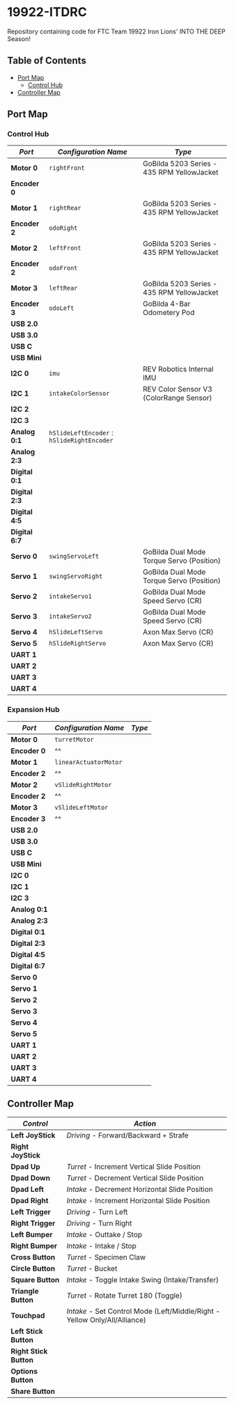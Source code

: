 # 19922-ITDRC

Repository containing code for FTC Team 19922 Iron Lions' INTO THE DEEP Season!

## Table of Contents

- [Port Map](#port-map)
  - [Control Hub](#control-hub)
- [Controller Map](#controller-map)

## Port Map

### Control Hub

| **_Port_**      | **_Configuration Name_**                   | **_Type_**                                 |
|-----------------|--------------------------------------------|--------------------------------------------|
| **Motor 0**     | `rightFront`                               | GoBilda 5203 Series - 435 RPM YellowJacket |
| **Encoder 0**   |                                            |                                            |
| **Motor 1**     | `rightRear`                                | GoBilda 5203 Series - 435 RPM YellowJacket |
| **Encoder 2**   | `odoRight`                                 |                                            |
| **Motor 2**     | `leftFront`                                | GoBilda 5203 Series - 435 RPM YellowJacket |
| **Encoder 2**   | `odoFront`                                 |                                            |
| **Motor 3**     | `leftRear`                                 | GoBilda 5203 Series - 435 RPM YellowJacket |
| **Encoder 3**   | `odoLeft`                                  | GoBilda 4-Bar Odometery Pod                |                                    
| **USB 2.0**     |                                            |                                            |
| **USB 3.0**     |                                            |                                            |
| **USB C**       |                                            |                                            |
| **USB Mini**    |                                            |                                            |
| **I2C 0**       | `imu`                                      | REV Robotics Internal IMU                  |
| **I2C 1**       | `intakeColorSensor`                        | REV Color Sensor V3 (ColorRange Sensor)    |
| **I2C 2**       |                                            |                                            |
| **I2C 3**       |                                            |                                            |
| **Analog 0:1**  | `hSlideLeftEncoder` : `hSlideRightEncoder` |                                            |
| **Analog 2:3**  |                                            |                                            |
| **Digital 0:1** |                                            |                                            |
| **Digital 2:3** |                                            |                                            |
| **Digital 4:5** |                                            |                                            |
| **Digital 6:7** |                                            |                                            |
| **Servo 0**     | `swingServoLeft`                           | GoBilda Dual Mode Torque Servo (Position)  |
| **Servo 1**     | `swingServoRight`                          | GoBilda Dual Mode Torque Servo (Position)  |
| **Servo 2**     | `intakeServo1`                             | GoBilda Dual Mode Speed Servo (CR)         |
| **Servo 3**     | `intakeServo2`                             | GoBilda Dual Mode Speed Servo (CR)         |
| **Servo 4**     | `hSlideLeftServo`                          | Axon Max Servo  (CR)                       |
| **Servo 5**     | `hSlideRightServo`                         | Axon Max Servo  (CR)                       |
| **UART 1**      |                                            |                                            |
| **UART 2**      |                                            |                                            |
| **UART 3**      |                                            |                                            |
| **UART 4**      |                                            |                                            |

### Expansion Hub

| **_Port_**      | **_Configuration Name_** | **_Type_** |
|-----------------|--------------------------|------------|
| **Motor 0**     | `turretMotor`            |            |
| **Encoder 0**   | ^^                       |            |
| **Motor 1**     | `linearActuatorMotor`    |            |
| **Encoder 2**   | ^^                       |            |
| **Motor 2**     | `vSlideRightMotor`       |            |
| **Encoder 2**   | ^^                       |            |
| **Motor 3**     | `vSlideLeftMotor`        |            |
| **Encoder 3**   | ^^                       |            |
| **USB 2.0**     |                          |            |
| **USB 3.0**     |                          |            |
| **USB C**       |                          |            |
| **USB Mini**    |                          |            |
| **I2C 0**       |                          |            |
| **I2C 1**       |                          |            |
| **I2C 3**       |                          |            |
| **Analog 0:1**  |                          |            |
| **Analog 2:3**  |                          |            |
| **Digital 0:1** |                          |            |
| **Digital 2:3** |                          |            |
| **Digital 4:5** |                          |            |
| **Digital 6:7** |                          |            |
| **Servo 0**     |                          |            |
| **Servo 1**     |                          |            |
| **Servo 2**     |                          |            |
| **Servo 3**     |                          |            |
| **Servo 4**     |                          |            |
| **Servo 5**     |                          |            |
| **UART 1**      |                          |            |
| **UART 2**      |                          |            |
| **UART 3**      |                          |            |
| **UART 4**      |                          |            |

## Controller Map

| **_Control_**          | **_Action_**                                                               |
|------------------------|----------------------------------------------------------------------------|
| **Left JoyStick**      | _Driving_ - Forward/Backward + Strafe                                      |
| **Right JoyStick**     |                                                                            |
| **Dpad Up**            | _Turret_ - Increment Vertical Slide Position                               |
| **Dpad Down**          | _Turret_ - Decrement Vertical Slide Position                               |
| **Dpad Left**          | _Intake_ - Decrement Horizontal Slide Position                             |
| **Dpad Right**         | _Intake_ - Increment Horizontal Slide Position                             |
| **Left Trigger**       | _Driving_ - Turn Left                                                      |
| **Right Trigger**      | _Driving_ - Turn Right                                                     |
| **Left Bumper**        | _Intake_ - Outtake / Stop                                                  |
| **Right Bumper**       | _Intake_ - Intake / Stop                                                   |
| **Cross Button**       | _Turret_ - Specimen Claw                                                   |
| **Circle Button**      | _Turret_ - Bucket                                                          |
| **Square Button**      | _Intake_ - Toggle Intake Swing (Intake/Transfer)                           |
| **Triangle Button**    | _Turret_ - Rotate Turret 180 (Toggle)                                      |
| **Touchpad**           | _Intake_ - Set Control Mode (Left/Middle/Right - Yellow Only/All/Alliance) |
| **Left Stick Button**  |                                                                            |
| **Right Stick Button** |                                                                            |
| **Options Button**     |                                                                            |
| **Share Button**       |                                                                            |
